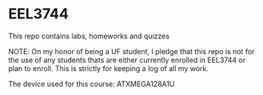 # EEL3744

This repo contains labs, homeworks and quizzes

NOTE: On my honor of being a UF student, I pledge that this repo is not for the use of any students thats are either currently enrolled in EEL3744 or plan to enroll.
      This is strictly for keeping a log of all my work.
      
The device used for this course: ATXMEGA128A1U
